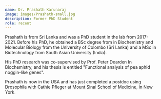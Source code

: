 ```yaml
---
name: Dr. Prashath Karunaraj
image: images/Prashath-small.jpg
description: Former PhD Student
role: recent
---
```

Prashath is from Sri Lanka and was a PhD student in the lab from 2017-2021. Before his PhD, he obtained a BSc degree from in Biochemistry and Molecular Biology from the University of Colombo (Sri Lanka) and a MSc in Biotechnology from South Asian University (India).

His PhD research was co-supervised by Prof. Peter Dearden In Biochemistry, and his thesis is entitled "Functional analysis of pea aphid noggin-like genes". 

Prashath is now in the USA and has just completed a postdoc using Drosophila with Cathie Pfleger at Mount Sinai School of Medicine, in New York.
